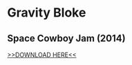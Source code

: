 Gravity Bloke
=============

Space Cowboy Jam (2014)
----------------

<a href="http://mfindlater.itch.io/gravity-bloke">>>DOWNLOAD HERE<<</a>
